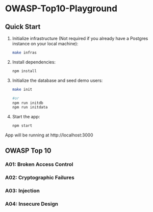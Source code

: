 # OWASP-Top10-Playground

## Quick Start

1. Initialize infrastructure (Not required if you already have a Postgres instance on your local machine):

    ```sh
    make infras
    ```

2. Install dependencies:

    ```sh
    npm install
    ```

3. Initialize the database and seed demo users:

    ```bash
    make init

    #or
    npm run initdb
    npm run initdata
    ```

4. Start the app:

    ```sh
    npm start
    ```

App will be running at http://localhost:3000


## OWASP Top 10

### A01: Broken Access Control

### A02: Cryptographic Failures

### A03: Injection

### A04: Insecure Design
